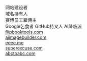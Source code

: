网站建设者
<br>域名持有人
<br>赛博员工雇佣主
<br>Google乞食者 GitHub持叉人 AI降临派
<br>[flipbooktools.com](https://flipbooktools.com/)
<br>[aiimagebuilder.com](https://aiimagebuilder.com/)
<br>[eeee.me](https://eeee.me/)
<br>[superexcuse.com](https://superexcuse.com/)
<br>[abctoabc.com](https://abctoabc.com/)
